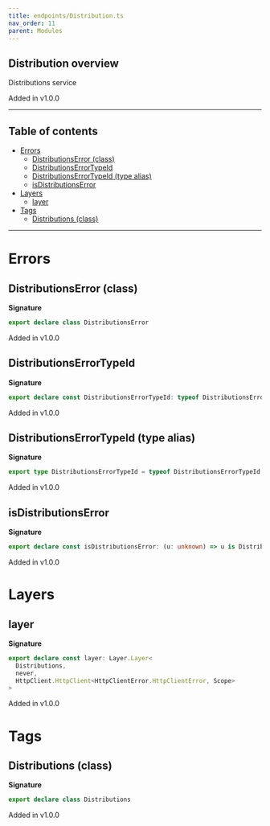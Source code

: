 ```yaml
---
title: endpoints/Distribution.ts
nav_order: 11
parent: Modules
---
```


## Distribution overview

Distributions service

Added in v1.0.0

---

<h2 class="text-delta">Table of contents</h2>

- [Errors](#errors)
  - [DistributionsError (class)](#distributionserror-class)
  - [DistributionsErrorTypeId](#distributionserrortypeid)
  - [DistributionsErrorTypeId (type alias)](#distributionserrortypeid-type-alias)
  - [isDistributionsError](#isdistributionserror)
- [Layers](#layers)
  - [layer](#layer)
- [Tags](#tags)
  - [Distributions (class)](#distributions-class)

---

# Errors

## DistributionsError (class)

**Signature**

```ts
export declare class DistributionsError
```

Added in v1.0.0

## DistributionsErrorTypeId

**Signature**

```ts
export declare const DistributionsErrorTypeId: typeof DistributionsErrorTypeId
```

Added in v1.0.0

## DistributionsErrorTypeId (type alias)

**Signature**

```ts
export type DistributionsErrorTypeId = typeof DistributionsErrorTypeId
```

Added in v1.0.0

## isDistributionsError

**Signature**

```ts
export declare const isDistributionsError: (u: unknown) => u is DistributionsError
```

Added in v1.0.0

# Layers

## layer

**Signature**

```ts
export declare const layer: Layer.Layer<
  Distributions,
  never,
  HttpClient.HttpClient<HttpClientError.HttpClientError, Scope>
>
```

Added in v1.0.0

# Tags

## Distributions (class)

**Signature**

```ts
export declare class Distributions
```

Added in v1.0.0
